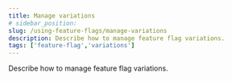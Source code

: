 ```yaml
---
title: Manage variations
# sidebar_position: 
slug: /using-feature-flags/manage-variations
description: Describe how to manage feature flag variations.
tags: ['feature-flag','variations']
---
```


Describe how to manage feature flag variations.
